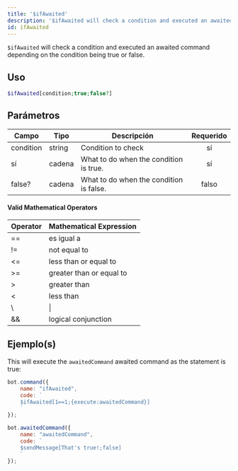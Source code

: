 ```yaml
---
title: '$ifAwaited'
description: '$ifAwaited will check a condition and executed an awaited command depending on the condition being true or false.'
id: ifAwaited
---
```


`$ifAwaited` will check a condition and executed an awaited command depending on the condition being true or false.

## Uso

```php
$ifAwaited[condition;true;false?]
```

## Parámetros

| Campo     | Tipo   | Descripción                             | Requerido |
| --------- | ------ | --------------------------------------- |:---------:|
| condition | string | Condition to check                      |    sí     |
| sí        | cadena | What to do when the condition is true.  |    sí     |
| false?    | cadena | What to do when the condition is false. |   falso   |

#### Valid Mathematical Operators

| Operator | Mathematical Expression  |
| -------- | ------------------------ |
| ==       | es igual a               |
| !=       | not equal to             |
| <=       | less than or equal to    |
| \>=     | greater than or equal to |
| \>      | greater than             |
| <        | less than                |
| \       | \|     | logical OR     |
| &&       | logical conjunction      |

## Ejemplo(s)

This will execute the `awaitedCommand` awaited command as the statement is true:

```javascript
bot.command({
    name: "ifAwaited",
    code: `
    $ifAwaited[1==1;{execute:awaitedCommand}]
    `
});

bot.awaitedCommand({
    name: "awaitedCommand",
    code: `
    $sendMessage[That's true!;false]
    `
});
```